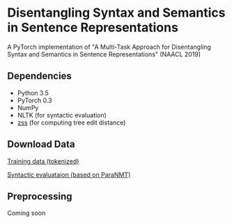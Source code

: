 # Disentangling Syntax and Semantics in Sentence Representations
A PyTorch implementation of "A Multi-Task Approach for Disentangling Syntax and Semantics in Sentence Representations" (NAACL 2019)

## Dependencies

- Python 3.5
- PyTorch 0.3
- NumPy
- NLTK (for syntactic evaluation)
- [zss](https://github.com/timtadh/zhang-shasha) (for computing tree edit distance)


## Download Data

[Training data (tokenized)](https://drive.google.com/drive/folders/1i8cMh7E0TnbrDEw_s9W8LDP_TYNkp4ti?usp=sharing)

[Syntactic evaluataion (based on ParaNMT)](https://drive.google.com/drive/folders/1oVjn_3xIDZbkRm50fSHDZ5nKZtJ_BFyD?usp=sharing)

## Preprocessing

Coming soon

